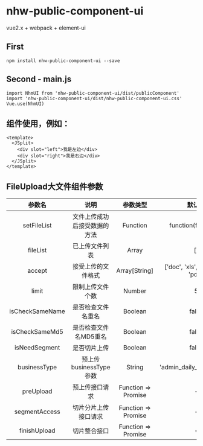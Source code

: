 # nhw-public-component-ui

vue2.x + webpack + element-ui

## First
```
npm install nhw-public-component-ui --save
```

## Second -  main.js 
```
import NhmUI from 'nhw-public-component-ui/dist/publicComponent'
import 'nhw-public-component-ui/dist/nhw-public-component-ui.css'
Vue.use(NhmUI)
```

## 组件使用，例如：
```
<template>
  <JSplit>
    <div slot="left">我是左边</div>
    <div slot="right">我是右边</div>
  </JSplit>
</template>
```

## FileUpload大文件组件参数

 |参数名      |说明      |参数类型       |默认值     |
 |:-:      |:-:      |:-:      |:-:              |
 |setFileList         |文件上传成功后接受数据的方法       |Function         |function(files) => {}     |
 |fileList            |已上传文件列表                   |Array            |[]    |
 |accept              |接受上传的文件格式                |Array[String]    |['doc', 'xls', 'ppt', 'txt', 'pdf']    |
 |limit               |限制上传文件个数                 |Number            |5     |
 |isCheckSameName     |是否检查文件名重名                |Boolean          |false    |
 |isCheckSameMd5      |是否检查文件名MD5重名             |Boolean          |false    |
 |isNeedSegment       |是否切片上传                     |Boolean          |false    |
 |businessType        |预上传businessType参数           |String           | 'admin_daily_rpt_nhw_21'  |
 |preUpload           |预上传接口请求                   |Function => Promise          |-    |
 |segmentAccess       |切片分片上传接口请求               |Function => Promise         |-    |
 |finishUpload        |切片整合接口                      |Function => Promise          |-    |
